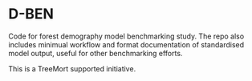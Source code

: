 # D-BEN
Code for forest demography model benchmarking study. The repo also includes minimual workflow and format documentation of standardised model output, useful for other benchmarking efforts.  


This is a TreeMort supported initiative.

